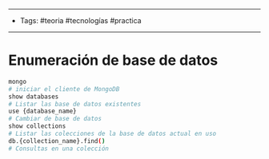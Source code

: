 ------
- Tags: #teoria #tecnologías #practica 
------

# Enumeración de base de datos

```bash
mongo 
# iniciar el cliente de MongoDB
show databases
# Listar las base de datos existentes
use {database_name}
# Cambiar de base de datos
show collections
# Listar las colecciones de la base de datos actual en uso
db.{collection_name}.find()
# Consultas en una colección


```